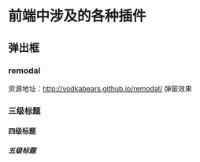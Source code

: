 # 前端中涉及的各种插件
## 弹出框
### remodal
资源地址：http://vodkabears.github.io/remodal/
弹窗效果

### 三级标题
#### 四级标题
##### 五级标题
